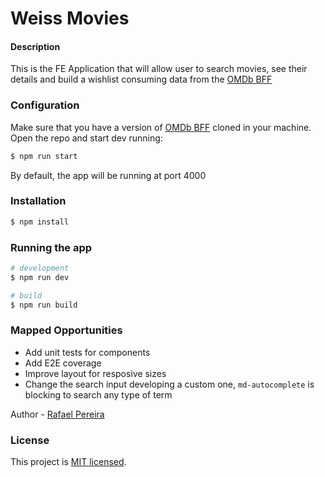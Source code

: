 # Weiss Movies

#### Description

This is the FE Application that will allow user to search movies, see their details and build a wishlist consuming data from the [OMDb BFF](github.com/Teoble/teoble-movies-be)

### Configuration

Make sure that you have a version of [OMDb BFF](github.com/Teoble/teoble-movies-be) cloned in your machine. Open the repo and start dev running:

```bash
$ npm run start
```

By default, the app will be running at port 4000

### Installation

```bash
$ npm install
```

### Running the app

```bash
# development
$ npm run dev

# build
$ npm run build
```

### Mapped Opportunities

- Add unit tests for components
- Add E2E coverage
- Improve layout for resposive sizes
- Change the search input developing a custom one, `md-autocomplete` is blocking to search any type of term

Author - [Rafael Pereira](https://github.com/Teoble)

### License

This project is [MIT licensed](LICENSE).
